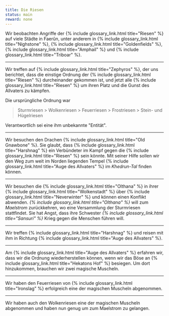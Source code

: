 ```yaml
---
title: Die Riesen
status: main
reward: none
---
```


Wir beobachten Angriffe der {% include glossary_link.html title="Riesen" %} auf viele Städte in Faerûn, unter anderem in {% include
glossary_link.html title="Nighstone" %}, {% include glossary_link.html title="Goldenfields" %}, {%
include glossary_link.html title="Amphail" %} und {% include glossary_link.html title="Triboar" %}.

---

Wir treffen auf {% include glossary_link.html title="Zephyros" %}, der uns berichtet, dass die
einstige Ordnung der {% include glossary_link.html title="Riesen" %} durcheinander gekommen ist, und jetzt alle {% include glossary_link.html title="Riesen" %} um ihren Platz und die
Gunst des Allvaters zu kämpfen.

Die ursprüngliche Ordnung war

> Sturmriesen > Wolkenriesen > Feuerriesen > Frostriesen > Stein- und Hügelriesen

Verantwortlich sei eine ihm unbekannte "Entität".

---

Wir besuchen den Drachen {% include glossary_link.html title="Old Gnawbone" %}. Sie glaubt, dass {%
include glossary_link.html title="Harshnag" %} ein Verbündeter im Kampf gegen die {% include glossary_link.html title="Riesen" %} sein
könnte. Mit seiner Hilfe sollen wir den Weg zum weit im Norden liegenden Tempel {% include
glossary_link.html title="Auge des Allvaters" %} im *Khedrun-Tal* finden können.

---

Wir besuchen die {% include glossary_link.html title="Olthana" %} in ihrer {% include glossary_link.html title="Wolkenstadt" %} über {%
include glossary_link.html title="Neverwinter" %} und können einen Konflikt abwenden. *{% include glossary_link.html title="Olthana" %}* will
zum *Maelstrom* zurückkehren, wo eine Versammlung der Sturmriesen stattfindet. Sie hat Angst, dass
ihre Schwester *{% include glossary_link.html title="Sansuri" %}* Krieg gegen die Menschen führen will.

---

Wir treffen {% include glossary_link.html title="Harshnag" %} und reisen mit ihm in Richtung {%
include glossary_link.html title="Auge des Allvaters" %}.

---

Am {% include glossary_link.html title="Auge des Allvaters" %} erfahren wir, dass wir die Ordnung
wiederherstellen können, wenn wir das Böse an {% include glossary_link.html title="Hekatons
Hof" %} besiegen. Um dort hinzukommen, brauchen wir zwei magische Muscheln.

---

Wir haben den Feuerriesen von {% include glossary_link.html title="Ironslag" %} erfolgreich
eine der magischen Muscheln abgenommen.

---

Wir haben auch den Wolkenriesen eine der magischen Muscheln abgenommen und haben nun genug um zum Maelstrom zu gelangen.
